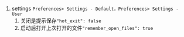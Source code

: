 1. settings `Preferences> Settings - Default，Preferences> Settings - User`
    1. 关闭是提示保存`"hot_exit": false`    
    2. 启动后打开上次打开的文件`"remember_open_files": true`
